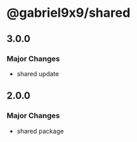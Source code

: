 # @gabriel9x9/shared

## 3.0.0

### Major Changes

- shared update

## 2.0.0

### Major Changes

- shared package
